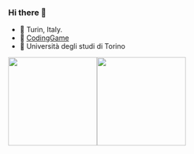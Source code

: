 ### Hi there 👋
- 📍 Turin, Italy.
- 🏃 [CodingGame](https://www.codingame.com/profile/3f9bea77733a9d89db7c63063ee9dd342680161)
- 📖 Università degli studi di Torino

<img height="180em" src="https://github-readme-stats.vercel.app/api?username=josesantosl&theme=tokyonight&show_icons=true&count_private=true" /><img height="180em" src="https://github-readme-stats.vercel.app/api/top-langs/?username=josesantosl&theme=tokyonight&layout=compact&count_private=true" />
<!--
**josesantosl/josesantosl** is a ✨ _special_ ✨ repository because its `README.md` (this file) appears on your GitHub profile.

Here are some ideas to get you started:

- 🔭 I’m currently working on ...
- 🌱 I’m currently learning ...
- 👯 I’m looking to collaborate on ...
- 🤔 I’m looking for help with ...
- 💬 Ask me about ...
- 📫 How to reach me: ...
- 😄 Pronouns: ...
- ⚡ Fun fact: ...
-->
